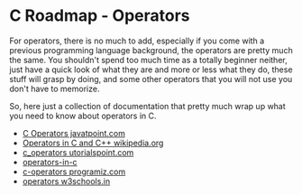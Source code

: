 C Roadmap - Operators
======================


For operators, there is no much to add, especially if you come with a previous programming language background, the operators are pretty much the same.
You shouldn't spend too much time as a totally beginner neither, just have a quick look of what they are and more or less what they do, these stuff will grasp by doing, 
and some other operators that you will not use you don't have to memorize.

So, here just a collection of documentation that pretty much wrap up what you need to know about operators in C.

- [C Operators javatpoint.com](https://www.javatpoint.com/c-operators)
- [Operators in C and C++ wikipedia.org](https://en.wikipedia.org/wiki/Operators_in_C_and_C%2B%2B)
- [c_operators utorialspoint.com](https://www.tutorialspoint.com/cprogramming/c_operators.htm)
- [operators-in-c](https://www.geeksforgeeks.org/operators-in-c/)
- [c-operators programiz.com](https://www.programiz.com/c-programming/c-operators)
- [operators w3schools.in](https://www.w3schools.in/c-programming/operators)